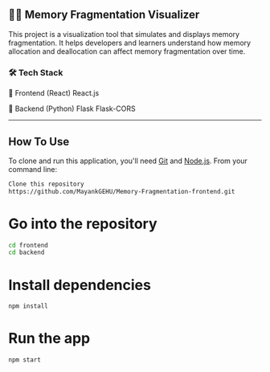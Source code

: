 ## 🧠💽 Memory Fragmentation Visualizer

This project is a visualization tool that simulates and displays memory fragmentation. It helps developers and learners understand how memory allocation and deallocation can affect memory fragmentation over time.


### 🛠️ Tech Stack

🔹 Frontend (React)
React.js

🔹 Backend (Python)
Flask
Flask-CORS


---
## How To Use

To clone and run this application, you'll need [Git](https://git-scm.com) and [Node.js](https://nodejs.org/en/download/). From your command line:

```bash
Clone this repository
https://github.com/MayankGEHU/Memory-Fragmentation-frontend.git
```
# Go into the repository
```bash
cd frontend
cd backend
```
# Install dependencies
```bash
npm install
```
# Run the app
```bash
npm start
```

